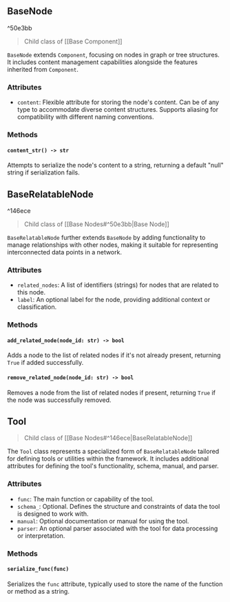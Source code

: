 
## BaseNode

^50e3bb

> Child class of [[Base Component]]

`BaseNode` extends `Component`, focusing on nodes in graph or tree structures. It includes content management capabilities alongside the features inherited from `Component`.

### Attributes

- `content`: Flexible attribute for storing the node's content. Can be of any type to accommodate diverse content structures. Supports aliasing for compatibility with different naming conventions.

### Methods

#### `content_str() -> str`

Attempts to serialize the node's content to a string, returning a default "null" string if serialization fails.

## BaseRelatableNode

^146ece

> Child class of [[Base Nodes#^50e3bb|Base Node]]

`BaseRelatableNode` further extends `BaseNode` by adding functionality to manage relationships with other nodes, making it suitable for representing interconnected data points in a network.

### Attributes

- `related_nodes`: A list of identifiers (strings) for nodes that are related to this node.
- `label`: An optional label for the node, providing additional context or classification.

### Methods

#### `add_related_node(node_id: str) -> bool`

Adds a node to the list of related nodes if it's not already present, returning `True` if added successfully.

#### `remove_related_node(node_id: str) -> bool`

Removes a node from the list of related nodes if present, returning `True` if the node was successfully removed.

## Tool

> Child class of [[Base Nodes#^146ece|BaseRelatableNode]]

The `Tool` class represents a specialized form of `BaseRelatableNode` tailored for defining tools or utilities within the framework. It includes additional attributes for defining the tool's functionality, schema, manual, and parser.

### Attributes

- `func`: The main function or capability of the tool.
- `schema_`: Optional. Defines the structure and constraints of data the tool is designed to work with.
- `manual`: Optional documentation or manual for using the tool.
- `parser`: An optional parser associated with the tool for data processing or interpretation.

### Methods

#### `serialize_func(func)`

Serializes the `func` attribute, typically used to store the name of the function or method as a string.
